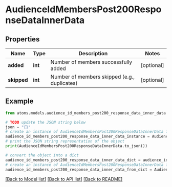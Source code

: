 # AudienceIdMembersPost200ResponseDataInnerData


## Properties

Name | Type | Description | Notes
------------ | ------------- | ------------- | -------------
**added** | **int** | Number of members successfully added | [optional] 
**skipped** | **int** | Number of members skipped (e.g., duplicates) | [optional] 

## Example

```python
from atoms.models.audience_id_members_post200_response_data_inner_data import AudienceIdMembersPost200ResponseDataInnerData

# TODO update the JSON string below
json = "{}"
# create an instance of AudienceIdMembersPost200ResponseDataInnerData from a JSON string
audience_id_members_post200_response_data_inner_data_instance = AudienceIdMembersPost200ResponseDataInnerData.from_json(json)
# print the JSON string representation of the object
print(AudienceIdMembersPost200ResponseDataInnerData.to_json())

# convert the object into a dict
audience_id_members_post200_response_data_inner_data_dict = audience_id_members_post200_response_data_inner_data_instance.to_dict()
# create an instance of AudienceIdMembersPost200ResponseDataInnerData from a dict
audience_id_members_post200_response_data_inner_data_from_dict = AudienceIdMembersPost200ResponseDataInnerData.from_dict(audience_id_members_post200_response_data_inner_data_dict)
```
[[Back to Model list]](../README.md#documentation-for-models) [[Back to API list]](../README.md#documentation-for-api-endpoints) [[Back to README]](../README.md)


